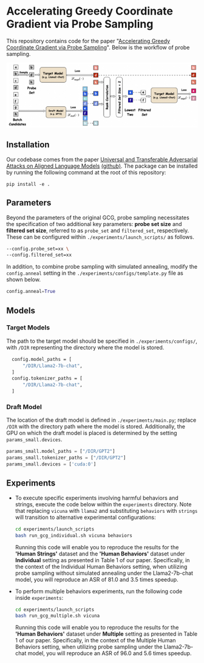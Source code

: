 # Accelerating Greedy Coordinate Gradient via Probe Sampling 

This repository contains code for the paper "[Accelerating Greedy Coordinate Gradient via Probe Sampling](https://arxiv.org/abs/2403.01251)". Below is the workflow of probe sampling.

![./](./probe-sampling.png)



## Installation

Our codebase comes from the paper [Universal and Transferable Adversarial Attacks on Aligned Language Models](https://arxiv.org/abs/2307.15043) [(github)](https://github.com/llm-attacks/llm-attacks). The package can be installed by running the following command at the root of this repository: 

```
pip install -e .
```

## Parameters

Beyond the parameters of the original GCG, probe sampling necessitates the specification of two additional key parameters: **probe set size** and **filtered set size**, referred to as `probe_set` and `filtered_set`, respectively. These can be configured within `./experiments/launch_scripts/` as follows.

```sh
--config.probe_set=xx \
--config.filtered_set=xx
```

In addition, to combine probe sampling with simulated annealing, modify the `config.anneal` setting in the `./experiments/configs/template.py` file as shown below.

```python
config.anneal=True
```

## Models 

### Target Models

The path to the target model should be specified in `./experiments/configs/`, with `/DIR` representing the directory where the model is stored.

```sh
  config.model_paths = [
      "/DIR/Llama2-7b-chat",
  ]
  config.tokenizer_paths = [
      "/DIR/Llama2-7b-chat",
  ]
```

### Draft Model

The location of the draft model is defined in `./experiments/main.py`; replace `/DIR` with the directory path where the model is stored. Additionally, the GPU on which the draft model is placed is determined by the setting `params_small.devices`.

```python
params_small.model_paths = ["/DIR/GPT2"]
params_small.tokenizer_paths = ["/DIR/GPT2"]
params_small.devices = ['cuda:0']
```

## Experiments

* To execute specific experiments involving harmful behaviors and strings, execute the code below within the `experiments` directory. Note that replacing `vicuna` with `llama2` and substituting `behaviors` with `strings` will transition to alternative experimental configurations:

  ```sh
  cd experiments/launch_scripts
  bash run_gcg_individual.sh vicuna behaviors
  ```
  
  Running this code will enable you to reproduce the results for the **'Human Strings'** dataset and the **'Human Behaviors'** dataset under **Individual** setting as presented in Table 1 of our paper. Specifically, in the context of the Individual Human Behaviors setting, when utilizing probe sampling without simulated annealing under the Llama2-7b-chat model, you will reproduce an ASR of 81.0 and 3.5 times speedup.

- To perform multiple behaviors experiments, run the following code inside `experiments`:

  ```sh
  cd experiments/launch_scripts
  bash run_gcg_multiple.sh vicuna
  ```
  
  Running this code will enable you to reproduce the results for the **'Human Behaviors'** dataset under **Multiple** setting as presented in Table 1 of our paper. Specifically, in the context of the Multiple Human Behaviors setting, when utilizing probe sampling under the Llama2-7b-chat model, you will reproduce an ASR of 96.0 and 5.6 times speedup.
